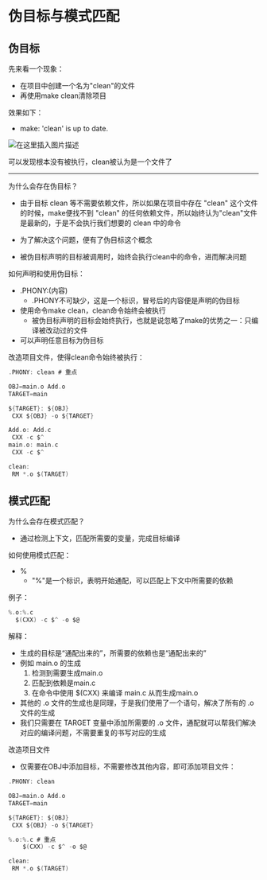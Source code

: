 # 伪目标与模式匹配

## 伪目标

先来看一个现象：

- 在项目中创建一个名为"clean"的文件
- 再使用make clean清除项目

效果如下：

- make: 'clean' is up to date.

![在这里插入图片描述](https://img-blog.csdnimg.cn/d9fad71140c3488c983d2f360a5a2ddc.png)

可以发现根本没有被执行，clean被认为是一个文件了

---

为什么会存在伪目标？

- 由于目标 clean 等不需要依赖文件，所以如果在项目中存在 "clean" 这个文件的时候，make便找不到 "clean" 的任何依赖文件，所以始终认为"clean"文件是最新的，于是不会执行我们想要的 clean 中的命令

- 为了解决这个问题，便有了伪目标这个概念
- 被伪目标声明的目标被调用时，始终会执行clean中的命令，进而解决问题

如何声明和使用伪目标：

- .PHONY:(内容)
  - .PHONY不可缺少，这是一个标识，冒号后的内容便是声明的伪目标
- 使用命令make clean，clean命令始终会被执行
  - 被伪目标声明的目标会始终执行，也就是说忽略了make的优势之一：只编译被改动过的文件
- 可以声明任意目标为伪目标

改造项目文件，使得clean命令始终被执行：

``` c
.PHONY: clean # 重点

OBJ=main.o Add.o
TARGET=main

${TARGET}: ${OBJ}
 CXX ${OBJ} -o ${TARGET}

Add.o: Add.c
 CXX -c $^
main.o: main.c
 CXX -c $^

clean:
 RM *.o $(TARGET)
```

## 模式匹配

为什么会存在模式匹配？

- 通过检测上下文，匹配所需要的变量，完成目标编译


如何使用模式匹配：

- %
  - "%"是一个标识，表明开始通配，可以匹配上下文中所需要的依赖
  
例子：

``` c
%.o:%.c
  $(CXX) -c $^ -o $@
```

解释：

- 生成的目标是“通配出来的”，所需要的依赖也是“通配出来的”
- 例如 main.o 的生成
  1. 检测到需要生成main.o
  2. 匹配到依赖是main.c
  3. 在命令中使用 $(CXX) 来编译 main.c 从而生成main.o
- 其他的 .o 文件的生成也是同理，于是我们使用了一个语句，解决了所有的 .o 文件的生成
- 我们只需要在 TARGET 变量中添加所需要的 .o 文件，通配就可以帮我们解决对应的编译问题，不需要重复的书写对应的生成 

改造项目文件

- 仅需要在OBJ中添加目标，不需要修改其他内容，即可添加项目文件：

``` c
.PHONY: clean

OBJ=main.o Add.o
TARGET=main

${TARGET}: ${OBJ}
 CXX ${OBJ} -o ${TARGET}

%.o:%.c # 重点
	$(CXX) -c $^ -o $@

clean:
 RM *.o $(TARGET)
```
